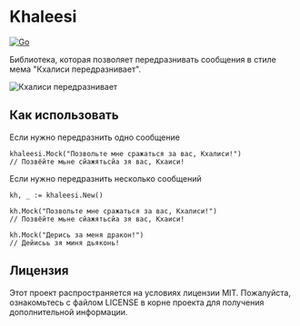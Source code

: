 # Khaleesi
[![Go](https://img.shields.io/badge/--00ADD8?logo=go&logoColor=ffffff)](https://golang.org/)

Библиотека, которая позволяет передразнивать сообщения в стиле мема "Кхалиси передразнивает". 

![Кхалиси передразнивает](https://memepedia.ru/wp-content/uploads/2017/08/%D0%BA%D1%85%D0%B0%D0%BB%D0%B8%D1%81%D0%B8-%D0%BC%D0%B5%D0%BC.jpg)

## Как использовать

Если нужно передразнить одно сообщение
```
khaleesi.Mock("Позвольте мне сражаться за вас, Кхалиси!")
// Позвёйте мьне сйажятьсйа зя вас, Кхаиси!
```

Если нужно передразнить несколько сообщений
```
kh, _ := khaleesi.New()

kh.Mock("Позвольте мне сражаться за вас, Кхалиси!")
// Позвёйте мьне сйажятьсйа зя вас, Кхаиси!

kh.Mock("Дерись за меня дракон!")
// Дейисьь зя миня дьяконь!
```

## Лицензия

Этот проект распространяется на условиях лицензии MIT. Пожалуйста, ознакомьтесь с файлом LICENSE в корне проекта для получения дополнительной информации.
